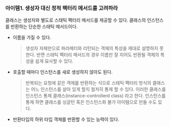 ### 아이템1. 생성자 대신 정적 팩터리 메서드를 고려하라

클래스는 생성자와 별도로 스태틱 팩터리 메서드를 제공할 수 있다.
클래스의 인스턴스를 반환하는 단순한 스태틱 메서드이다.

* 이름을 가질 수 있다.
  > 생성자 자체만으로 파라메터와 리턴되는 객체의 특성을 제대로 설명하지 못한다.
  반면 스태틱 팩터리 메서드의 경우 이름만 잘 지어도 반환될 객체의 특성을 쉽게 묘사할 수 있다.
 * 호출할 때마다 인스턴스를 새로 생성하지 않아도 된다.
   > 반복되는 요청에 같은 객체를 반환하는 식으로 스태틱 팩터리 방식의 클래스는 어느 인스턴스를 살아 있게 할지 
     철저히 통제 할 수 있다. 이러한 클래스를 인스턴스 통제 클래스(instance-controllerd class) 라고 한다. 
   인스턴스를 통제 하면 클래스를 싱글턴 혹은 인스턴스화 불가 아이템으로 만들 수도 있다.
 * 반환타입의 하위 타입 객체를 반환할 수 있는 능력이 있다.